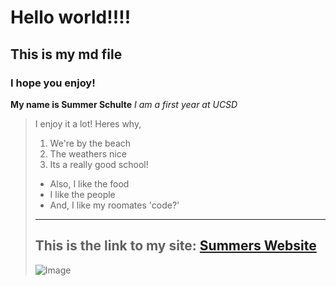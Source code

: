 # Hello world!!!!
## This is my md file
### I hope you enjoy!

**My name is Summer Schulte**
*I am a first year at UCSD*
> I enjoy it a lot! Heres why,
> 1. We're by the beach
> 2. The weathers nice
> 3. Its a really good school!
> - Also, I like the food
> - I like the people
> - And, I like my roomates
> 'code?'
> ---
> This is the link to my site: [Summers Website](https://summerschulte.github.io/summerschulte-cse15l-lab-reports/)
> ---
>  ![Image](mirrorcat.png)
> 

